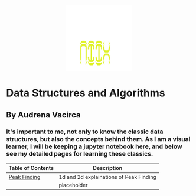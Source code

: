 <p align="center">
  <a>
    <img src="images/logo-transparent.png" alt="Logo" width="180" height="180">
  </a>

# Data Structures and Algorithms

## By Audrena Vacirca

### It's important to me, not only to know the classic data structures, but also the concepts behind them. As I am a visual learner, I will be keeping a jupyter notebook here, and below see my detailed pages for learning these classics. 



| Table of Contents | Description |
|-------------------|-------------|
| [Peak Finding](Blog/peak_finding.md) | 1d and 2d explainations of Peak Finding|
| []() | placeholder |